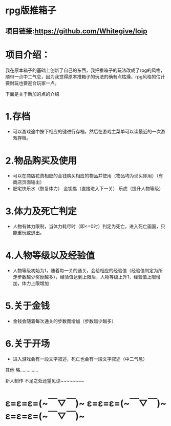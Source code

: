 # rpg版推箱子
## 项目链接:https://github.com/Whitegive/loip<br>

# 项目介绍：<br>

我在原本箱子的基础上创新了自己的东西，我把推箱子的玩法改成了rpg的风格，顺带一点中二气息，因为我觉得原本推箱子的玩法的确有点枯燥，rpg风格的估计要耐玩也要迎合玩家一点。<br>

下面是关于新加的点的介绍<br>

# 1.存档<br>
* 可以游戏途中按下相应的键进行存档，然后在游戏主菜单可以读最近的一次游戏存档。<br>

# 2.物品购买及使用<br>
* 可以在商店花费相应的金钱购买相应的物品并使用（物品均为现买即用）（有商店页面输出）<br>
* 肥宅快乐水（恢复体力） 金钥匙（直接进入下一关） 乐虎（提升人物等级）<br>

# 3.体力及死亡判定<br>
* 人物有体力限制，当体力耗尽时（即<=0时）判定为死亡，进入死亡画面，只能重玩或退出。<br>

# 4.人物等级以及经验值<br>
* 人物等级初始为1，随着每一关的通关，会给相应的经验值（经验值判定为所走步数越少奖励越多），经验值达到上限后，人物等级上升1，经验值上限增加，体力上限增加<br>

# 5.关于金钱<br>
* 金钱会随着每次通关的步数而增加（步数越少越多）<br>

# 6.关于开场<br>
* 进入游戏会有一段文字叙述，死亡也会有一段文字叙述（中二气息）<br>

其他 略..............<br>

新人制作 不足之处还望见谅~~~~~~~~<br>

#  ε=ε=ε=(~￣▽￣)~   ε=ε=ε=(~￣▽￣)~   ε=ε=ε=(~￣▽￣)~
